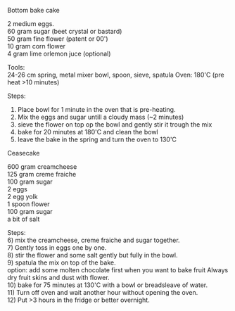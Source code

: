 Bottom bake cake

2 medium eggs.  
60 gram sugar (beet crystal or bastard)  
50 gram fine flower (patent or 00')  
10 gram corn flower  
4 gram lime orlemon juce (optional)  

Tools:    
24-26 cm spring, metal mixer bowl, spoon, sieve, spatula
Oven: 180'C (pre heat >10 minutes)

Steps:  
1) Place bowl for 1 minute in the oven that is pre-heating.
2) Mix the eggs and sugar untill a cloudy mass (~2 minutes)
3) sieve the flower on top op the bowl and gently stir it trough the mix
4) bake for 20 minutes at 180'C and clean the bowl
5) leave the bake in the spring and turn the oven to 130'C

Ceasecake  

600 gram creamcheese  
125 gram creme fraiche  
100 gram sugar  
2 eggs  
2 egg yolk  
1 spoon flower  
100 gram sugar  
a bit of salt  

Steps:  
6) mix the creamcheese, creme fraiche and sugar together.  
7) Gently toss in eggs one by one.  
8) stir the flower and some salt gently but fully in the bowl.  
9) spatula the mix on top of the bake.  
 option: add some molten chocolate first when you want to bake fruit
 Always dry fruit skins and dust with flower.  
10) bake for 75 minutes at 130'C with a bowl or breadsleave of water.  
11) Turn off oven and wait another hour without opening the oven.  
12) Put >3 hours in the fridge or better overnight.  

